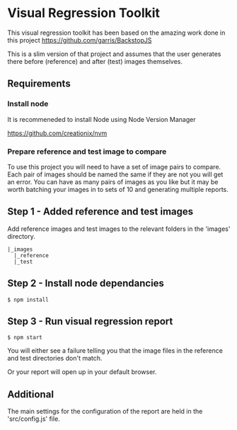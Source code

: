 # Visual Regression Toolkit

This visual regression toolkit has been based on the amazing work done in this project https://github.com/garris/BackstopJS

This is a slim version of that project and assumes that the user generates there before (reference) and after (test) images themselves.

## Requirements

### Install node 

It is recommeneded to install Node using Node Version Manager

https://github.com/creationix/nvm

### Prepare reference and test image to compare

To use this project you will need to have a set of image pairs to compare. 
Each pair of images should be named the same if they are not you will get an error. 
You can have as many pairs of images as you like but it may be worth batching your images in to sets of 10 and generating multiple reports.

## Step 1 - Added reference and test images

Add reference images and test images to the relevant folders in the 'images' directory.

```
|_images
  |_reference
  |_test
```

## Step 2 - Install node dependancies

```$ npm install```

## Step 3 - Run visual regression report

```$ npm start```

You will either see a failure telling you that the image files in the reference and test directories don't match.

Or your report will open up in your default browser.

## Additional

The main settings for the configuration of the report are held in the 'src/config.js' file.
